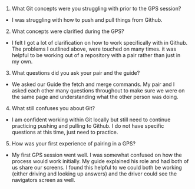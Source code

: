 1. What Git concepts were you struggling with prior to the GPS session?

* I was struggling with how to push and pull things from Github.

2. What concepts were clarified during the GPS?

* I felt I got a lot of clarification on how to work specifically with in Github. The problems I outlined above, were touched on many times. it was helpful to be working out of a repository with a pair rather than just in my own.

3. What questions did you ask your pair and the guide?

* We asked our Guide the fetch and merge commands. My pair and I asked each other many questions throughout to make sure we were on the same page and understanding what the other person was doing.

4. What still confuses you about Git?

* I am confident working within Git locally but still need to continue practicing pushing and pulling to Github. I do not have specific questions at this time, just need to practice.

5. How was your first experience of pairing in a GPS?

* My first GPS session went well. I was somewhat confused on how the process would work initially. My guide explained his role and had both of us share our screens. I found this helpful to we could both be working (either driving and looking up answers) and the driver could see the navigators screen as well.